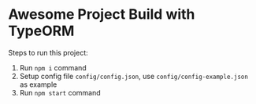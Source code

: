# Awesome Project Build with TypeORM

Steps to run this project:

1. Run `npm i` command
2. Setup config file `config/config.json`, use `config/config-example.json` as example
3. Run `npm start` command
